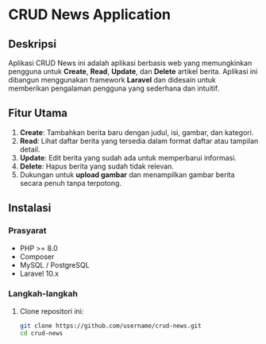 # CRUD News Application  

## Deskripsi  
Aplikasi CRUD News ini adalah aplikasi berbasis web yang memungkinkan pengguna untuk **Create**, **Read**, **Update**, dan **Delete** artikel berita. Aplikasi ini dibangun menggunakan framework **Laravel** dan didesain untuk memberikan pengalaman pengguna yang sederhana dan intuitif.  

## Fitur Utama  
1. **Create**: Tambahkan berita baru dengan judul, isi, gambar, dan kategori.  
2. **Read**: Lihat daftar berita yang tersedia dalam format daftar atau tampilan detail.  
3. **Update**: Edit berita yang sudah ada untuk memperbarui informasi.  
4. **Delete**: Hapus berita yang sudah tidak relevan.  
5. Dukungan untuk **upload gambar** dan menampilkan gambar berita secara penuh tanpa terpotong.  

## Instalasi  
### Prasyarat  
- PHP >= 8.0  
- Composer  
- MySQL / PostgreSQL  
- Laravel 10.x  

### Langkah-langkah  
1. Clone repositori ini:  
   ```bash
   git clone https://github.com/username/crud-news.git
   cd crud-news
